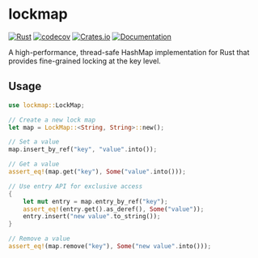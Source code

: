 # lockmap

[![Rust](https://github.com/SF-Zhou/lockmap/actions/workflows/rust.yml/badge.svg)](https://github.com/SF-Zhou/lockmap/actions/workflows/rust.yml)
[![codecov](https://codecov.io/gh/SF-Zhou/lockmap/graph/badge.svg?token=7U9JFC64U4)](https://codecov.io/gh/SF-Zhou/lockmap)
[![Crates.io](https://img.shields.io/crates/v/lockmap.svg)](https://crates.io/crates/lockmap)
[![Documentation](https://docs.rs/lockmap/badge.svg)](https://docs.rs/lockmap)

A high-performance, thread-safe HashMap implementation for Rust that provides fine-grained locking at the key level.

## Usage

```rust
use lockmap::LockMap;

// Create a new lock map
let map = LockMap::<String, String>::new();

// Set a value
map.insert_by_ref("key", "value".into());

// Get a value
assert_eq!(map.get("key"), Some("value".into()));

// Use entry API for exclusive access
{
    let mut entry = map.entry_by_ref("key");
    assert_eq!(entry.get().as_deref(), Some("value"));
    entry.insert("new value".to_string());
}

// Remove a value
assert_eq!(map.remove("key"), Some("new value".into()));
```
